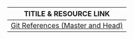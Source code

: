 


| TITILE & RESOURCE LINK |
| ------------- | 
|  [Git References (Master and Head)](https://itachiuchiha.hashnode.dev/10-git-references-master-and-head)   |